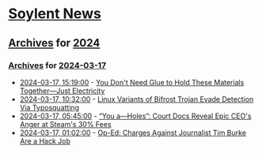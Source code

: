 # [Soylent News](../../../README.md)

## [Archives](../../index.md) for [2024](../index.md)

### [Archives](../../index.md) for [2024-03-17](index.md)

* [2024-03-17, 15:19:00](https://soylentnews.org/article.pl?sid=24/03/16/1635216&from=rss) - [You Don't Need Glue to Hold These Materials Together—Just Electricity](https://soylentnews.org/article.pl?sid=24/03/16/1635216&from=rss)
* [2024-03-17, 10:32:00](https://soylentnews.org/article.pl?sid=24/03/16/1626240&from=rss) - [Linux Variants of Bifrost Trojan Evade Detection Via Typosquatting](https://soylentnews.org/article.pl?sid=24/03/16/1626240&from=rss)
* [2024-03-17, 05:45:00](https://soylentnews.org/article.pl?sid=24/03/16/1619239&from=rss) - [“You a—Holes”: Court Docs Reveal Epic CEO's Anger at Steam's 30% Fees](https://soylentnews.org/article.pl?sid=24/03/16/1619239&from=rss)
* [2024-03-17, 01:02:00](https://soylentnews.org/article.pl?sid=24/03/15/0314222&from=rss) - [Op-Ed: Charges Against Journalist Tim Burke Are a Hack Job](https://soylentnews.org/article.pl?sid=24/03/15/0314222&from=rss)
